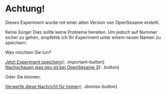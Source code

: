# Achtung!

Dieses Experiment wurde mit einer alten Version von OpenSesame erstellt. 

Keine Sorge! Dies sollte keine Probleme bereiten. Um jedoch auf Nummer sicher zu gehen, empfehle ich Ihr Experiment unter einem neuen Namen zu speichern. 

Was möchten Sie tun?

[Jetzt Experiment speichern](opensesame://action.save){: .important-button} <br />
[Nachschauen was neu ist bei OpenSesame 3](new:html://osdoc.cogsci.nl/3.0/miscellaneous/important-changes-3/){: .button} <br />

Oder Sie können:

[Verwerfe diese Nachricht für immer](opensesame://event.os3n_dismiss_old_experiment){: .dismiss-button}
